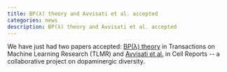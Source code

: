 ```yaml
---
title: BP(λ) theory and Avvisati et al. accepted
categories: news
description: BP(λ) theory and Avvisati et al. accepted
---
```


We have just had two papers accepted: [BP(λ) theory](https://openreview.net/forum?id=3kYgouAfqk) in Transactions on Machine Learning Research (TLMR) and [Avvisati et al.](https://doi.org/10.1016/j.celrep.2024.114080) in Cell Reports -- a collaborative project on dopaminergic diversity.